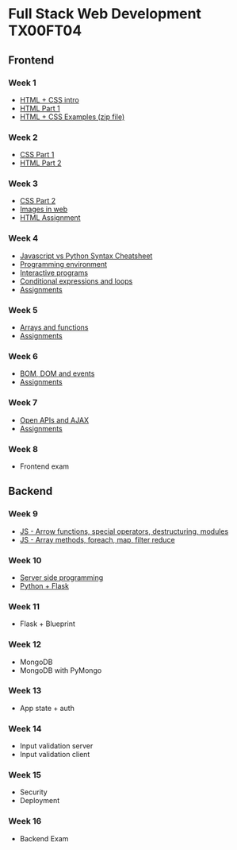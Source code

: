 # Full Stack Web Development TX00FT04

## Frontend

### Week 1

- [HTML + CSS intro](HTML+CSS/1-HTML-CSS-intro.pdf)
- [HTML Part 1](HTML+CSS/2-HTML-1.pdf)
- [HTML + CSS Examples (zip file)](HTML+CSS/html-css-examples.zip)

### Week 2

- [CSS Part 1](HTML+CSS/3-CSS-1.pdf)
- [HTML Part 2](HTML+CSS/4-HTML-2.pdf)

### Week 3

- [CSS Part 2](HTML+CSS/5-CSS-2.pdf)
- [Images in web](https://developer.mozilla.org/en-US/docs/Web/Media/Guides/Formats/Image_types)
- [HTML Assignment](https://github.com/ilkkamtk/html-css-assignment)

### Week 4

- [Javascript vs Python Syntax Cheatsheet](https://medium.com/geekculture/javascript-vs-python-syntax-cheatsheet-9bc7c59599c6)
- [Programming environment](https://github.com/ilkkamtk/JavaScript-english/blob/main/ohjelmointiymparisto.md)
- [Interactive programs](https://github.com/ilkkamtk/JavaScript-english/blob/main/vuorovaikutteiset_ohjelmat.md)
- [Conditional expressions and loops](valinta-toistorakenteet.md)
- [Assignments](https://github.com/ilkkamtk/JavaScript-english/blob/main/assignments.md#module-1-interactive-programs--conditional-expressions-and-loops)

### Week 5

- [Arrays and functions](taulukot-funktiot.md)
- [Assignments](https://github.com/ilkkamtk/JavaScript-english/blob/main/assignments.md#module-2-arrays-and-functions)

### Week 6

- [BOM, DOM and events](BOM-DOM-event.md)
- [Assignments](https://github.com/ilkkamtk/JavaScript-english/blob/main/assignments.md#module-3-bom-dom-and-events)

### Week 7

- [Open APIs and AJAX](apit-ajax.md)
- [Assignments](https://github.com/ilkkamtk/JavaScript-english/blob/main/assignments.md#module-4-ajax)

### Week 8

- Frontend exam

## Backend

### Week 9

- [JS - Arrow functions, special operators, destructuring, modules](https://github.com/ilkkamtk/WSK/blob/main/Week2/AdvancedJavaScript1.md)
- [JS - Array methods, foreach, map, filter reduce](https://github.com/ilkkamtk/WSK/blob/main/Week2/AdvancedJavascript2.md)

### Week 10

- [Server side programming](https://github.com/ilkkamtk/WSK/blob/main/Week3/01-server-side-programming.md)
- [Python + Flask](week10/python+flask.md)

### Week 11

- Flask + Blueprint

### Week 12

- MongoDB
- MongoDB with PyMongo

### Week 13

- App state + auth

### Week 14

- Input validation server
- Input validation client

### Week 15

- Security
- Deployment

### Week 16

- Backend Exam
